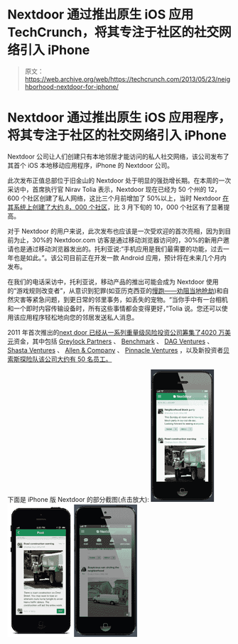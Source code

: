 # Nextdoor 通过推出原生 iOS 应用 TechCrunch，将其专注于社区的社交网络引入 iPhone

> 原文：<https://web.archive.org/web/https://techcrunch.com/2013/05/23/neighborhood-nextdoor-for-iphone/>

# Nextdoor 通过推出原生 iOS 应用程序，将其专注于社区的社交网络引入 iPhone

Nextdoor 公司让人们创建只有本地邻居才能访问的私人社交网络，该公司发布了其首个 iOS 本地移动应用程序，iPhone 的 Nextdoor 公司。

此次发布正值总部位于旧金山的 Nextdoor 处于明显的强劲增长期。在本周的一次采访中，首席执行官 Nirav Tolia 表示，Nextdoor 现在已经为 50 个州的 12，600 个社区创建了私人网络，这比三个月前增加了 50%以上，当时 Nextdoor [在其系统上创建了大约 8，000 个社区](https://web.archive.org/web/20221004034017/https://beta.techcrunch.com/2013/02/12/nextdoor-closes-21-6-million-in-new-series-b-funding-to-take-its-neighborhood-focused-social-network-global/)，比 3 月下旬的 10，000 个社区有了显著提高。

对于 Nextdoor 的用户来说，此次发布也应该是一次受欢迎的首次亮相，因为到目前为止，30%的 Nextdoor.com 访客是通过移动浏览器访问的，30%的新用户邀请也是通过移动浏览器发出的。托利亚说:“手机应用是我们最需要的功能，过去一年也是如此。”。该公司目前正在开发一款 Android 应用，预计将在未来几个月内发布。

在我们的电话采访中，托利亚说，移动产品的推出可能会成为 Nextdoor 使用的“游戏规则改变者”，从意识到犯罪(如亚历克西亚的[慢跑——劝阻当地抢劫](https://web.archive.org/web/20221004034017/https://beta.techcrunch.com/2013/03/30/nextdoor-hits-10k-neighborhoods-gets-me-to-stop-running-at-night/))和自然灾害等紧急问题，到更日常的邻里事务，如丢失的宠物。“当你手中有一台相机和一个即时内容传输设备时，所有这些事情都会变得更好，”Tolia 说。您还可以使用该应用程序轻松地向您的邻居发送私人消息。

2011 年首次推出的[next door 已经从一系列重量级风险投资公司筹集了](https://web.archive.org/web/20221004034017/https://beta.techcrunch.com/2011/10/26/benchmark-backed-nextdoor-launches-as-a-private-social-network-for-neighborhoods/)[4020 万美元](https://web.archive.org/web/20221004034017/http://www.crunchbase.com/company/nextdoor)资金，其中包括 [Greylock Partners](https://web.archive.org/web/20221004034017/http://www.crunchbase.com/financial-organization/greylock) 、 [Benchmark](https://web.archive.org/web/20221004034017/http://www.crunchbase.com/financial-organization/benchmark-1) 、 [DAG Ventures](https://web.archive.org/web/20221004034017/http://www.crunchbase.com/financial-organization/dag-ventures) 、 [Shasta Ventures](https://web.archive.org/web/20221004034017/http://www.crunchbase.com/financial-organization/shasta-ventures) 、 [Allen & Company](https://web.archive.org/web/20221004034017/http://www.crunchbase.com/financial-organization/allen-and-company) 、 [Pinnacle Ventures](https://web.archive.org/web/20221004034017/http://www.crunchbase.com/financial-organization/pinnacle-ventures) ，以及新投资者[贝索斯探险队该公司大约有 50 名员工。](https://web.archive.org/web/20221004034017/http://www.crunchbase.com/financial-organization/bezos-expeditions)

下面是 iPhone 版 Nextdoor 的部分截图(点击放大):
[![iphone_newsfeed_alt](img/8ed7717686db1e7ac71920cc6f573f3a.png)](https://web.archive.org/web/20221004034017/https://beta.techcrunch.com/wp-content/uploads/2013/05/iphone_newsfeed_alt.png)[![iphone_construction](img/646d9dc585acfd30b9240b4b5983eb17.png)](https://web.archive.org/web/20221004034017/https://beta.techcrunch.com/wp-content/uploads/2013/05/iphone_construction.png)[![iphone_addpost-1](img/849d6f27865a41c3f28f2a1a8681ddca.png)](https://web.archive.org/web/20221004034017/https://beta.techcrunch.com/wp-content/uploads/2013/05/iphone_addpost-1.png)